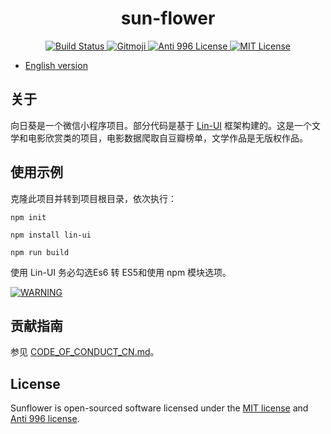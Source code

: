 # <center> sun-flower
<p align="center">
    <a href="https://github.com/AmazonPython/sun-flower">
        <img src="https://img.shields.io/badge/build-passing-brightgreen" alt="Build Status">
    </a>
    <a href="https://gitmoji.dev">
        <img src="https://img.shields.io/badge/gitmoji-%20😜%20😍-FFDD67.svg?style=flat-square" alt="Gitmoji">
    </a>
    <a href="https://996.icu/#/zh_CN">
        <img src="https://img.shields.io/badge/license-Anti%20996-blue.svg?style=flat-square" alt="Anti 996 License">
    </a>
    <a href="https://opensource.org/licenses/MIT">
        <img src="https://img.shields.io/badge/license-MIT-green" alt="MIT License">
    </a>
</p>

* [English version](./README.md)

## 关于
向日葵是一个微信小程序项目。部分代码是基于 [Lin-UI](https://github.com/TaleLin/lin-ui) 框架构建的。这是一个文学和电影欣赏类的项目，电影数据爬取自豆瓣榜单，文学作品是无版权作品。

## 使用示例
克隆此项目并转到项目根目录，依次执行：

```npm init```

```npm install lin-ui```

```npm run build```

使用 Lin-UI 务必勾选Es6 转 ES5和使用 npm 模块选项。

[![WARNING](https://cdn.talelin.com/%E6%9C%AC%E5%9C%B0%E8%AE%BE%E7%BD%AE.png)](https://cdn.talelin.com/%E6%9C%AC%E5%9C%B0%E8%AE%BE%E7%BD%AE.png)

## 贡献指南
参见 [CODE_OF_CONDUCT_CN.md](https://github.com/AmazonPython/sun-flower/blob/master/CODE_OF_CONDUCT_CN.md)。

## License
Sunflower is open-sourced software licensed under the [MIT license](https://opensource.org/licenses/MIT) and [Anti 996 license](https://github.com/996icu/996.ICU/blob/master/LICENSE).
